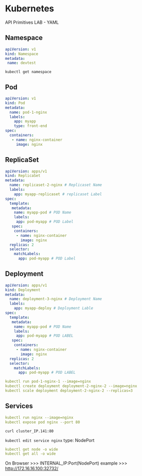 # Kubernetes
API Primitives LAB - YAML 

## Namespace

```yaml
apiVersion: v1
kind: Namespace
metadata:
 name: devtest
 ```
`kubectl get namespace`

## Pod 

```yaml
apiVersion: v1
kind: Pod
metadata:
  name: pod-1-nginx
  labels:
    app: myapp
    type: front-end
spec:
  containers:
   - name: nginx-container
     image: nginx
```

## ReplicaSet

```yaml
apiVersion: apps/v1
kind: ReplicaSet
metadata:
  name: replicaset-2-nginx # Replicaset Name
  labels:
    app: myapp-replicaset # replicaset Label
spec:
  template:
   metadata:
    name: myapp-pod # POD Name
    labels:
     app: pod-myapp # POD Label
   spec:
    containers:
     - name: nginx-container
       image: nginx
  replicas: 2
  selector:
    matchLabels:
      app: pod-myapp # POD Label


```


## Deployment 

```yaml
apiVersion: apps/v1
kind: Deployment
metadata:
  name: deployment-3-nginx # Deployment Name
  labels:
    app: myapp-deploy # Deployment Lable
spec:
  template:
   metadata:
    name: myapp-pod # POD Name
    labels:
     app: pod-myapp # POD LABEL
   spec:
    containers:
     - name: nginx-container
       image: nginx
  replicas: 2
  selector:
    matchLabels:
      app: pod-myapp # POD LABEL
```

```yaml
kubectl run pod-1-nginx-1 --image=nginx
kubectl create deployment deployment-2-nginx-2 --image=nginx
kubectl scale deployment deployment-2-nginx-2 --replicas=3
```
 
## Services 

```yaml
kubectl run nginx --image=nginx
kubectl expose pod nginx --port 80
```
`curl cluster_IP.141:80`

`kubectl edit service nginx` type: NodePort

```yaml 
kubectl get node -o wide
kubectl get all -o wide
```

On Browser >>> INTERNAL_IP:Port(NodePort)
example >>> http://172.16.16.100:32732/



